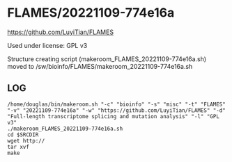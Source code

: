 FLAMES/20221109-774e16a
========================

<https://github.com/LuyiTian/FLAMES>

Used under license:
GPL v3


Structure creating script (makeroom_FLAMES_20221109-774e16a.sh) moved to /sw/bioinfo/FLAMES/makeroom_20221109-774e16a.sh

LOG
---

    /home/douglas/bin/makeroom.sh "-c" "bioinfo" "-s" "misc" "-t" "FLAMES" "-v" "20221109-774e16a" "-w" "https://github.com/LuyiTian/FLAMES" "-d" "Full-length transcriptome splicing and mutation analysis" "-l" "GPL v3"
    ./makeroom_FLAMES_20221109-774e16a.sh
    cd $SRCDIR
    wget http://
    tar xvf 
    make


